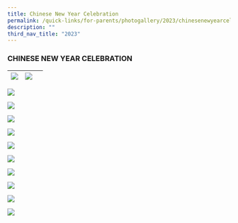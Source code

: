```yaml
---
title: Chinese New Year Celebration
permalink: /quick-links/for-parents/photogallery/2023/chinesenewyearcelebration/
description: ""
third_nav_title: "2023"
---
```

### CHINESE NEW YEAR CELEBRATION



| ![](/images/CNY%202023%20(20%20Jan%20'23)/picture%205.jpg) | ![](/images/CNY%202023%20(20%20Jan%20'23)/picture%202.jpeg) | |
| -------- | -------- | -------- |



![](/images/CNY%202023%20(20%20Jan%20'23)/picture%205.jpg)

![](/images/CNY%202023%20(20%20Jan%20'23)/picture%202.jpeg)

![](/images/CNY%202023%20(20%20Jan%20'23)/picture%206.jpeg)

![](/images/CNY%202023%20(20%20Jan%20'23)/picture%2010.jpg)

![](/images/CNY%202023%20(20%20Jan%20'23)/picture%207.jpg)

![](/images/CNY%202023%20(20%20Jan%20'23)/picture%208.jpg)

![](/images/CNY%202023%20(20%20Jan%20'23)/picture%209.jpg)

![](/images/CNY%202023%20(20%20Jan%20'23)/picture%203.jpeg)

![](/images/CNY%202023%20(20%20Jan%20'23)/picture%204.jpeg)

![](/images/CNY%202023%20(20%20Jan%20'23)/picture%201.jpeg)